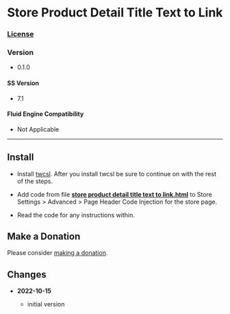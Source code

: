 # Store Product Detail Title Text to Link

### [License][99]

### Version

  * 0.1.0

#### SS Version

  * 7.1

#### Fluid Engine Compatibility

  * Not Applicable

---

## Install

* Install [twcsl][1]. After you install twcsl be sure to continue on with the
  rest of the steps.
  
* Add code from file **[store product detail title text to link.html][2]** to
  Store Settings > Advanced > Page Header Code Injection for the store page.
  
* Read the code for any instructions within.

## Make a Donation

Please consider [making a donation][3].

## Changes

<!-- * **2021-05-08**

  * verified code works on v7.0 using Brine template family
  * bumped version to 0.1d2
  -->
* **2022-10-15**

  * initial version

[1]: https://github.com/tomsWebConsulting/twcsl#install-options
[2]: store%20product%20detail%20title%20text%20to%20link.html#L1
[3]: https://github.com/tomsWebConsulting/twcsl#make-a-donation
[99]: https://github.com/tomsWebConsulting/twcsl/blob/main/LICENSE.txt#L1

